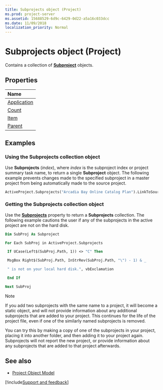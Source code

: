 ```yaml
---
title: Subprojects object (Project)
ms.prod: project-server
ms.assetid: 15688529-6d9c-6429-0d22-a5a16c033dcc
ms.date: 11/09/2018
localization_priority: Normal
---
```



# Subprojects object (Project)

Contains a collection of **[Subproject](Project.Subproject.md)** objects.

## Properties

|Name|
|:-----|
|[Application](./Project.Subprojects.Application.md)|
|[Count](./Project.Subprojects.Count.md)|
|[Item](./Project.Subprojects.Item.md)|
|[Parent](./Project.Subprojects.Parent.md)|

## Examples

### Using the Subprojects collection object

Use **Subprojects** (_index_), where _index_ is the subproject index or project summary task name, to return a single **Subproject** object. The following example prevents changes made to the specified subproject in a master project from being automatically made to the source project.

```vb
ActiveProject.Subprojects("Arcadia Bay Online Catalog Plan").LinkToSource = False
```

### Getting the Subprojects collection object

Use the **[Subprojects](./Project.Project.Subprojects.md)** property to return a **Subprojects** collection. The following example cautions the user if any of the subprojects in the active project are not on the hard disk.

```vb
Dim SubProj As Subproject 

For Each SubProj in ActiveProject.Subprojects 

 If UCase(Left$(SubProj.Path, 1)) <> "C" Then 

 MsgBox Right$(SubProj.Path, InStrRev(SubProj.Path, "\") - 1) & _ 

 " is not on your local hard disk.", vbExclamation 

 End If 

Next SubProj
```

> [!NOTE] 
> If you add two subprojects with the same name to a project, it will become a static object, and will not provide information about any additional subprojects that are added to your project. This continues for the life of the project file, even if one of the similarly named subprojects is removed. 
> 
> You can try this by making a copy of one of the subprojects in your project, placing it into another folder, and then adding it to your project again. Subprojects will not report the new project, or provide information about any subprojects that are added to that project afterwards.

## See also

- [Project Object Model](../project/Concepts/project-object-model.md)

[!include[Support and feedback](~/includes/feedback-boilerplate.md)]